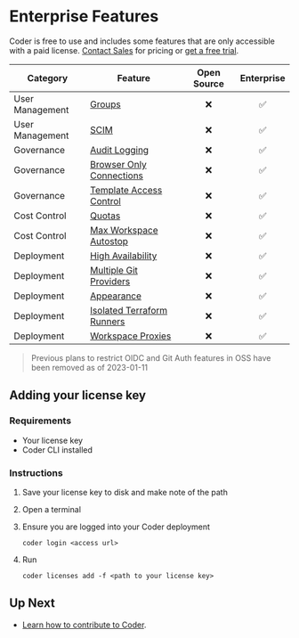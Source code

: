 # Enterprise Features

Coder is free to use and includes some features that are only accessible with a paid license.
[Contact Sales](https://coder.com/contact) for pricing or [get a free
trial](https://coder.com/trial).

| Category        | Feature                                                                              | Open Source | Enterprise |
| --------------- | ------------------------------------------------------------------------------------ | :---------: | :--------: |
| User Management | [Groups](./admin/groups.md)                                                          |     ❌      |     ✅     |
| User Management | [SCIM](./admin/auth.md#scim)                                                         |     ❌      |     ✅     |
| Governance      | [Audit Logging](./admin/audit-logs.md)                                               |     ❌      |     ✅     |
| Governance      | [Browser Only Connections](./networking/#browser-only-connections-enterprise)        |     ❌      |     ✅     |
| Governance      | [Template Access Control](./admin/rbac.md)                                           |     ❌      |     ✅     |
| Cost Control    | [Quotas](./admin/quotas.md)                                                          |     ❌      |     ✅     |
| Cost Control    | [Max Workspace Autostop](./templates/#configure-max-workspace-autostop)              |     ❌      |     ✅     |
| Deployment      | [High Availability](./admin/high-availability.md)                                    |     ❌      |     ✅     |
| Deployment      | [Multiple Git Providers](./admin/git-providers.md#multiple-git-providers-enterprise) |     ❌      |     ✅     |
| Deployment      | [Appearance](./admin/appearance.md)                                                  |     ❌      |     ✅     |
| Deployment      | [Isolated Terraform Runners](./admin/provisioners.md)                                |     ❌      |     ✅     |
| Deployment      | [Workspace Proxies](./admin/workspace-proxies.md)                                    |     ❌      |     ✅     |

> Previous plans to restrict OIDC and Git Auth features in OSS have been removed
> as of 2023-01-11

## Adding your license key

### Requirements

- Your license key
- Coder CLI installed

### Instructions

1. Save your license key to disk and make note of the path
2. Open a terminal
3. Ensure you are logged into your Coder deployment

   `coder login <access url>`

4. Run

   `coder licenses add -f <path to your license key>`

## Up Next

- [Learn how to contribute to Coder](./CONTRIBUTING.md).

